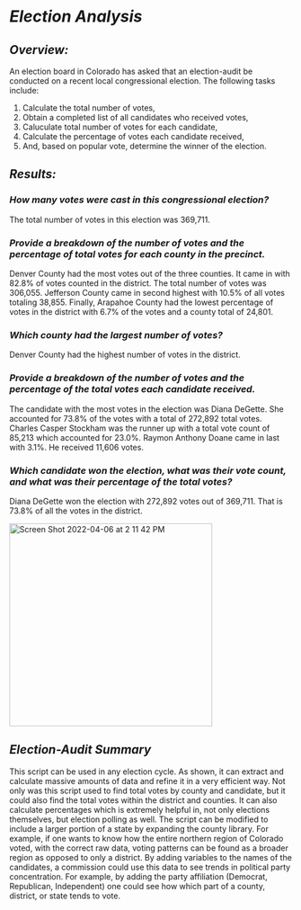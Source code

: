 # ***Election Analysis***

## ***Overview:***
An election board in Colorado has asked that an election-audit be conducted on a recent local congressional election. The following tasks include:
1. Calculate the total number of votes,
2. Obtain a completed list of all candidates who received votes,
3. Caluculate total number of votes for each candidate,
4. Calculate the percentage of votes each candidate received,
5. And, based on popular vote, determine the winner of the election.

## ***Results:*** 
### ***How many votes were cast in this congressional election?*** ###
The total number of votes in this election was 369,711.
    
### ***Provide a breakdown of the number of votes and the percentage of total votes for each county in the precinct.*** ###
Denver County had the most votes out of the three counties. It came in with 82.8% of votes counted in the district. The total number of votes was 306,055. Jefferson County came in second highest with 10.5% of all votes totaling 38,855. Finally, Arapahoe County had the lowest percentage of votes in the district with 6.7% of the votes and a county total of 24,801. 
    
### ***Which county had the largest number of votes?*** ###
Denver County had the highest number of votes in the district.
    
### ***Provide a breakdown of the number of votes and the percentage of the total votes each candidate received.*** ###
The candidate with the most votes in the election was Diana DeGette. She accounted for 73.8% of the votes with a total of 272,892 total votes. Charles    Casper Stockham was the runner up with a total vote count of 85,213 which accounted for 23.0%. Raymon Anthony Doane came in last with 3.1%. He received    11,606 votes.
    
### ***Which candidate won the election, what was their vote count, and what was their percentage of the total votes?***
Diana DeGette won the election with 272,892 votes out of 369,711. That is 73.8% of all the votes in the district.

<img width="361" alt="Screen Shot 2022-04-06 at 2 11 42 PM" src="https://user-images.githubusercontent.com/87077325/162051088-8ed22ee8-a57c-417b-995f-333f33d2ad74.png">
 
## ***Election-Audit Summary***

This script can be used in any election cycle. As shown, it can extract and calculate massive amounts of data and refine it in a very efficient way. Not only was this script used to find total votes by county and candidate, but it could also find the total votes within the district and counties. It can also calculate percentages which is extremely helpful in, not only elections themselves, but election polling as well.  The script can be modified to include a larger portion of a state by expanding the county library. For example, if one wants to know how the entire northern region of Colorado voted, with the correct raw data, voting patterns can be found as a broader region as opposed to only a district. By adding variables to the names of the candidates, a commission could use this data to see trends in political party concentration. For example, by adding the party affiliation (Democrat, Republican, Independent) one could see how which part of a county, district, or state tends to vote. 

